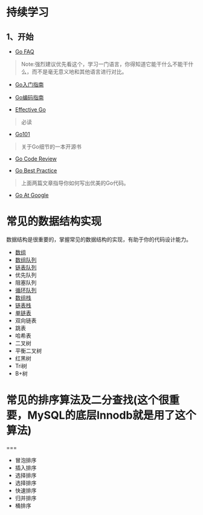 # 持续学习


## 1、开始

* [Go FAQ](https://learnku.com/go/wikis/38175)
> Note:强烈建议优先看这个，学习一门语言，你得知道它能干什么不能干什么，而不是毫无意义地和其他语言进行对比。


* [Go入门指南](https://learnku.com/docs/the-way-to-go)

* [Go编码指南](https://learnku.com/go/wikis/38174)

* [Effective Go](https://learnku.com/docs/effective-go/2020)
> 必读

* [Go101](https://www.bookstack.cn/read/Golang101-v1.16.a-1/101.html)
> 关于Go细节的一本开源书


* [Go Code Review](https://learnku.com/go/wikis/48375)

* [Go Best Practice](https://learnku.com/go/wikis/38430)
> 上面两篇文章指导你如何写出优美的Go代码。

* [Go At Google](https://talks.golang.org/2012/splash.article)

# 常见的数据结构实现


数据结构是很重要的，掌握常见的数据结构的实现，有助于你的代码设计能力。

- [数组](datastruct/array.go)
- [数组队列](datastruct/queue_on_array.go)
- [链表队列](datastruct/queue_on_list.go)
- 优先队列
- 阻塞队列
- [循环队列](datastruct/circle_queue.go)
- [数组栈](datastruct/stack_on_array.go)
- [链表栈](datastruct/stack_on_list.go)
- [单链表](datastruct/singel_list.go)
- 双向链表
- 跳表
- 哈希表
- 二叉树
- 平衡二叉树
- 红黑树
- Tri树
- B+树

# 常见的排序算法及二分查找(这个很重要，MySQL的底层Innodb就是用了这个算法)

===

- 冒泡排序
- 插入排序
- 选择排序
- 选择排序
- 快速排序
- 归并排序
- 桶排序